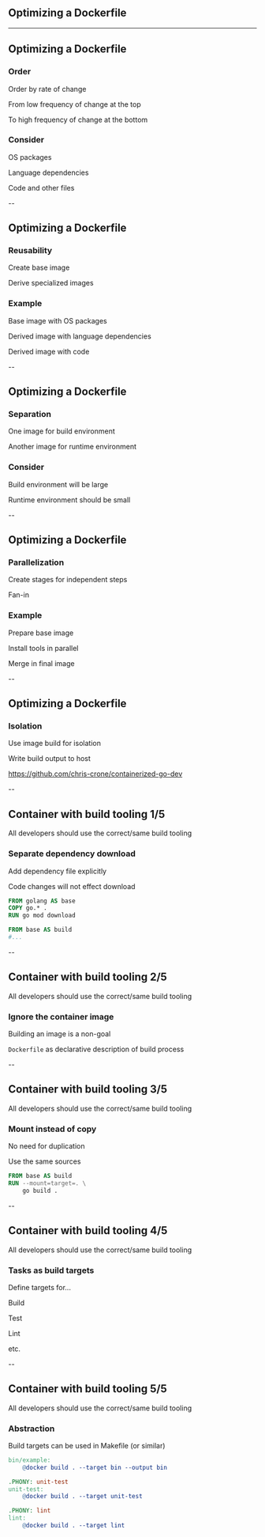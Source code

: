 <!-- .slide: class="center" style="text-align: center; vertical-align: middle" -->

## Optimizing a Dockerfile

---

## Optimizing a Dockerfile

### Order

Order by rate of change

From low frequency of change at the top

To high frequency of change at the bottom

### Consider

OS packages

Language dependencies

Code and other files

--

## Optimizing a Dockerfile

### Reusability

Create base image

Derive specialized images

### Example

Base image with OS packages

Derived image with language dependencies

Derived image with code

--

## Optimizing a Dockerfile

### Separation

One image for build environment

Another image for runtime environment

### Consider

Build environment will be large

Runtime environment should be small

--

## Optimizing a Dockerfile

### Parallelization

Create stages for independent steps

Fan-in

### Example

Prepare base image

Install tools in parallel

Merge in final image

--

## Optimizing a Dockerfile

### Isolation

Use image build for isolation

Write build output to host

https://github.com/chris-crone/containerized-go-dev

--

## Container with build tooling 1/5

All developers should use the correct/same build tooling

### Separate dependency download

Add dependency file explicitly

Code changes will not effect download

```Dockerfile
FROM golang AS base
COPY go.* .
RUN go mod download

FROM base AS build
#...
```

--

## Container with build tooling 2/5

All developers should use the correct/same build tooling

### Ignore the container image

Building an image is a non-goal

`Dockerfile` as declarative description of build process

--

## Container with build tooling 3/5

All developers should use the correct/same build tooling

### Mount instead of copy

No need for duplication

Use the same sources

```Dockerfile
FROM base AS build
RUN --mount=target=. \
    go build .
```

--

## Container with build tooling 4/5

All developers should use the correct/same build tooling

### Tasks as build targets

Define targets for...

Build

Test

Lint

etc.

--

## Container with build tooling 5/5

All developers should use the correct/same build tooling

### Abstraction

Build targets can be used in Makefile (or similar)

```Makefile
bin/example:
	@docker build . --target bin --output bin

.PHONY: unit-test
unit-test:
	@docker build . --target unit-test

.PHONY: lint
lint:
	@docker build . --target lint
```
